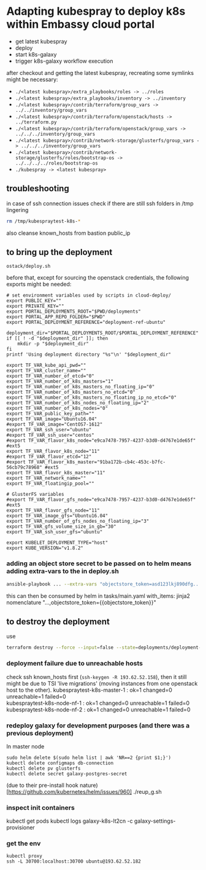 # Adapting kubespray to deploy k8s within Embassy cloud portal

* get latest kubespray
* deploy
* start k8s-galaxy
* trigger k8s-galaxy workflow execution

after checkout and getting the latest kubespray, recreating some symlinks might be necessary:
* `./<latest kubespray>/extra_playbooks/roles -> ../roles`
* `./<latest kubespray>/extra_playbooks/inventory -> ../inventory`
* `./<latest kubespray>/contrib/terraform/group_vars -> ../../inventory/group_vars`
* `./<latest kubespray>/contrib/terraform/openstack/hosts -> ../terraform.py`
* `./<latest kubespray>/contrib/terraform/openstack/group_vars -> ../../../inventory/group_vars`
* `./<latest kubespray>/contrib/network-storage/glusterfs/group_vars -> ../../../inventory/group_vars`
* `./<latest kubespray>/contrib/network-storage/glusterfs/roles/bootstrap-os -> ../../../../roles/bootstrap-os`
* `./kubespray -> <latest kubespray>`


## troubleshooting
in case of ssh connection issues check if there are still ssh folders in /tmp lingering
``` bash
rm /tmp/kubespraytest-k8s-*
```
also cleanse known_hosts from bastion public_ip

## to bring up the deployment
```
ostack/deploy.sh
```
before that, except for sourcing the openstack credentials, the following exports might be needed:
```
# set environment variables used by scripts in cloud-deploy/
export PUBLIC_KEY=""
export PRIVATE_KEY=""
export PORTAL_DEPLOYMENTS_ROOT="$PWD/deployments"
export PORTAL_APP_REPO_FOLDER="$PWD"
export PORTAL_DEPLOYMENT_REFERENCE="deployment-ref-ubuntu"

deployment_dir="$PORTAL_DEPLOYMENTS_ROOT/$PORTAL_DEPLOYMENT_REFERENCE"
if [[ ! -d "$deployment_dir" ]]; then
    mkdir -p "$deployment_dir"
fi
printf 'Using deployment directory "%s"\n' "$deployment_dir"

export TF_VAR_kube_api_pwd=""
export TF_VAR_cluster_name=""
export TF_VAR_number_of_etcd="0"
export TF_VAR_number_of_k8s_masters="1"
export TF_VAR_number_of_k8s_masters_no_floating_ip="0"
export TF_VAR_number_of_k8s_masters_no_etcd="0"
export TF_VAR_number_of_k8s_masters_no_floating_ip_no_etcd="0"
export TF_VAR_number_of_k8s_nodes_no_floating_ip="2"
export TF_VAR_number_of_k8s_nodes="0"
export TF_VAR_public_key_path=""
export TF_VAR_image="Ubuntu16.04"
#export TF_VAR_image="CentOS7-1612"
export TF_VAR_ssh_user="ubuntu"
#export TF_VAR_ssh_user="centos"
#export TF_VAR_flavor_k8s_node="e9ca7478-7957-4237-b3d0-d4767e1de65f" #ext5
export TF_VAR_flavor_k8s_node="11"
#export TF_VAR_flavor_etcd="12"
#export TF_VAR_flavor_k8s_master="91ba172b-cb4c-453c-b7fc-56cb79c78968" #ext5
export TF_VAR_flavor_k8s_master="11"
export TF_VAR_network_name=""
export TF_VAR_floatingip_pool=""

# GlusterFS variables
#export TF_VAR_flavor_gfs_node="e9ca7478-7957-4237-b3d0-d4767e1de65f" #ext5
export TF_VAR_flavor_gfs_node="11"
export TF_VAR_image_gfs="Ubuntu16.04"
export TF_VAR_number_of_gfs_nodes_no_floating_ip="3"
export TF_VAR_gfs_volume_size_in_gb="30"
export TF_VAR_ssh_user_gfs="ubuntu"

export KUBELET_DEPLOYMENT_TYPE="host"
export KUBE_VERSION="v1.8.2"
```

### adding an object store secret to be passed on to helm means adding extra-vars to the in deploy.sh
``` bash
ansible-playbook ... --extra-vars "objectstore_token=asd123lkj890dfg..."
```
this can then be consumed by helm in tasks/main.yaml with_items: jinja2 nomenclature "...,objectstore_token={{objectstore_token}}"
## to destroy the deployment
use
``` bash
terraform destroy --force --input=false --state=deployments/deployment-ref-ubuntu/terraform.tfstate
```

### deployment failure due to unreachable hosts
check ssh known_hosts first (`ssh-keygen -R 193.62.52.158`), then it still might be due to TSI 'live migrations' (moving instances from one openstack host to the other).
kubespraytest-k8s-master-1 : ok=1    changed=0    unreachable=1    failed=0   
kubespraytest-k8s-node-nf-1 : ok=1    changed=0    unreachable=1    failed=0   
kubespraytest-k8s-node-nf-2 : ok=1    changed=0    unreachable=1    failed=0


### redeploy galaxy for development purposes (and there was a previous deployment)
In master node
```
sudo helm delete $(sudo helm list | awk 'NR==2 {print $1;}')
kubectl delete configmaps db-connection
kubectl delete pv glusterfs
kubectl delete secret galaxy-postgres-secret
```
(due to their pre-install hook nature)[https://github.com/kubernetes/helm/issues/960]
./reup_g.sh

### inspect init containers
kubectl get pods
kubectl logs galaxy-k8s-lt2cn -c galaxy-settings-provisioner

### get the env
```
kubectl proxy
ssh -L 30700:localhost:30700 ubuntu@193.62.52.182
```
